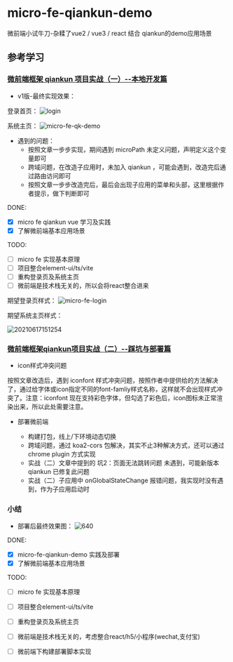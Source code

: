 # micro-fe-qiankun-demo
微前端小试牛刀-杂糅了vue2 / vue3 / react 结合 qiankun的demo应用场景

## 参考学习

### [微前端框架 qiankun 项目实战（一）--本地开发篇](https://mp.weixin.qq.com/s/X95qV8zrB-XgG_IlaILvAQ)

* v1版-最终实现效果：

登录首页：
![login](https://cdn.jsdelivr.net/gh/whf605319646/image_store/assets/blog/login.png)

系统主页：
![micro-fe-qk-demo](https://cdn.jsdelivr.net/gh/whf605319646/image_store/assets/blog/micro-fe-qk-demo.gif)

* 遇到的问题：
    * 按照文章一步步实现，期间遇到 microPath 未定义问题，声明定义这个变量即可
    * 跨域问题，在改造子应用时，未加入 qiankun ，可能会遇到，改造完后通过路由访问即可
    * 按照文章一步步改造完后，最后会出现子应用的菜单和头部，这里根据作者提示，做下判断即可

DONE:
- [x] micro fe qiankun vue 学习及实践
- [x] 了解微前端基本应用场景

TODO:

- [ ] micro fe 实现基本原理
- [ ] 项目整合element-ui/ts/vite
- [ ] 重构登录页及系统主页
- [ ] 微前端是技术栈无关的，所以会将react整合进来

期望登录页样式：
![micro-fe-login](https://cdn.jsdelivr.net/gh/whf605319646/image_store/assets/blog/micro-fe-login.gif)

期望系统主页样式：

![20210617151254](https://cdn.jsdelivr.net/gh/whf605319646/image_store/assets/blog/20210617151254.png)

### [微前端框架qiankun项目实战（二）--踩坑与部署篇](https://mp.weixin.qq.com/s/zBBpZNOU_ewd2U_szE5OBA)

* icon样式冲突问题

按照文章改造后，遇到 iconfont 样式冲突问题，按照作者中提供给的方法解决了，通过给字体或icon指定不同的font-famliy样式名称，这样就不会出现样式冲突了。注意：iconfont 现在支持彩色字体，但勾选了彩色后，icon图标未正常渲染出来，所以此处需要注意。

* 部署微前端

    - 构建打包，线上/下环境动态切换
    - 跨域问题，通过 koa2-cors 包解决，其实不止3种解决方式，还可以通过 chrome plugin 方式实现
    - 实战（二）文章中提到的 坑2：页面无法跳转问题 未遇到，可能新版本qiankun 已修复此问题
    - 实战（二）子应用中 onGlobalStateChange 报错问题，我实现时没有遇到，作为子应用启动时

### 小结

* 部署后最终效果图：
![640](https://cdn.jsdelivr.net/gh/whf605319646/image_store/assets/blog/640.gif)

DONE:
- [x] micro-fe-qiankun-demo 实践及部署
- [x] 了解微前端基本应用场景

TODO:

- [ ] micro fe 实现基本原理
- [ ] 项目整合element-ui/ts/vite
- [ ] 重构登录页及系统主页
- [ ] 微前端是技术栈无关的，考虑整合react/h5/小程序(wechat,支付宝)
- [ ] 微前端下构建部署脚本实现



